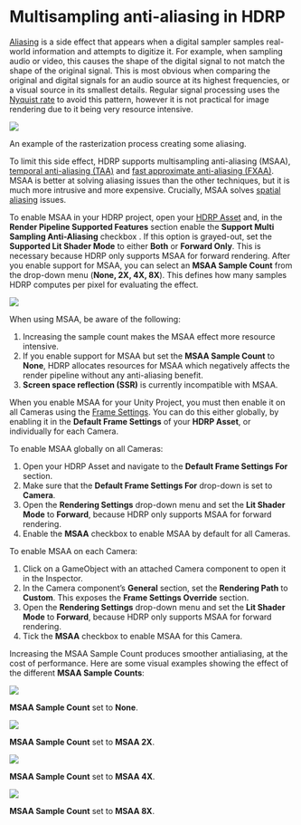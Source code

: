 # Multisampling anti-aliasing in HDRP

[Aliasing](Glossary.html#Aliasing) is a side effect that appears when a digital sampler samples real-world information and attempts to digitize it. For example, when sampling audio or video, this causes the shape of the digital signal to not match the shape of the original signal. This is most obvious when comparing the original and digital signals for an audio source at its highest frequencies, or a visual source in its smallest details. Regular signal processing uses the [Nyquist rate](Glossary.html#NyquistRate) to avoid this pattern, however it is not practical for image rendering due to it being very resource intensive.

![](Images/MSAA1.png)

An example of the rasterization process creating some aliasing.

To limit this side effect, HDRP supports multisampling anti-aliasing (MSAA), [temporal anti-aliasing (TAA)](Glossary.html#TemporalAntiAliasing) and [fast approximate anti-aliasing (FXAA)](Glossary.html#FastApproximateAntiAliasing). MSAA is better at solving aliasing issues than the other techniques, but it is much more intrusive and more expensive. Crucially, MSAA solves [spatial aliasing](Glossary.html#SpatialAliasing) issues.

To enable MSAA in your HDRP project, open your [HDRP Asset](HDRP-Asset) and, in the **Render Pipeline Supported Features** section enable the **Support Multi Sampling Anti-Aliasing** checkbox . If this option is grayed-out, set the **Supported Lit Shader Mode** to either **Both** or **Forward Only**. This is necessary because HDRP only supports MSAA for forward rendering. After you enable support for MSAA, you can select an **MSAA Sample Count** from the drop-down menu (**None, 2X, 4X, 8X**). This defines how many samples HDRP computes per pixel for evaluating the effect. 

![](Images/MSAA2.png)

When using MSAA, be aware of the following:

1. Increasing the sample count makes the MSAA effect more resource intensive. 
2. If you enable support for MSAA but set the **MSAA Sample Count** to **None**, HDRP allocates resources for MSAA which negatively affects the render pipeline without any anti-aliasing benefit.
3. **Screen space reflection (SSR)** is currently incompatible with MSAA.

When you enable MSAA for your Unity Project, you must then enable it on all Cameras using the [Frame Settings](<https://github.com/Unity-Technologies/ScriptableRenderPipeline/wiki/Frame-Settings>). You can do this either globally, by enabling it in the **Default Frame Settings** of your **HDRP Asset**, or individually for each Camera.

To enable MSAA globally on all Cameras:

1. Open your HDRP Asset and navigate to the **Default Frame Settings For** section. 
2. Make sure that the **Default Frame Settings For** drop-down is set to **Camera**. 
3. Open the **Rendering Settings** drop-down menu and set the **Lit Shader Mode** to **Forward**, because HDRP only supports MSAA for forward rendering. 
4. Enable the **MSAA** checkbox to enable MSAA by default for all Cameras.

To enable MSAA on each Camera:

1.  Click on a GameObject with an attached Camera component to open it in the Inspector. 
2. In the Camera component’s **General** section, set the **Rendering Path** to **Custom**. This exposes the **Frame Settings Override** section. 
3. Open the **Rendering Settings** drop-down menu and set the **Lit Shader Mode** to **Forward**, because HDRP only supports MSAA for forward rendering. 
4. Tick the **MSAA** checkbox to enable MSAA for this Camera.

Increasing the MSAA Sample Count produces smoother antialiasing, at the cost of performance. Here are some visual examples showing the effect of the different **MSAA Sample Counts**:

![](Images/MSAA3.png)

**MSAA Sample Count** set to **None**.



![](Images/MSAA4.png)

**MSAA Sample Count** set to **MSAA 2X**.

![](Images/MSAA5.png)

**MSAA Sample Count** set to **MSAA 4X**.

![](Images/MSAA6.png)

**MSAA Sample Count** set to **MSAA 8X**.